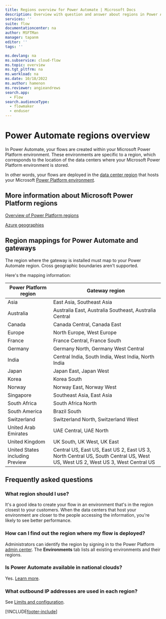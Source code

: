 ```yaml
---
title: Regions overview for Power Automate | Microsoft Docs
description: Overview with question and answer about regions in Power Automate.
services: ''
suite: flow
documentationcenter: na
author: MSFTMan
manager: tapanm
editor: ''
tags: ''

ms.devlang: na
ms.subservice: cloud-flow
ms.topic: overview
ms.tgt_pltfrm: na
ms.workload: na
ms.date: 10/18/2022
ms.author: hamenon
ms.reviewer: angieandrews
search.app: 
  - Flow
search.audienceType: 
  - flowmaker
  - enduser
---
```

# Power Automate regions overview

In Power Automate, your flows are created within your Microsoft Power Platform environment. These environments are specific to a region, which corresponds to the location of the data centers where your Microsoft Power Platform environment is stored.

In other words, your flows are deployed in the [data center region](https://azure.microsoft.com/regions/) that hosts your Microsoft [Power Platform environment](environments-overview-admin.md).

## More information about Microsoft Power Platform regions

[Overview of Power Platform regions](/power-platform/admin/regions-overview)

[Azure geographies](https://azure.microsoft.com/global-infrastructure/geographies/)

## Region mappings for Power Automate and gateways

The region where the gateway is installed must map to your Power Automate region. Cross geographic boundaries aren't supported.

Here's the mapping information:

Power Platform region|Gateway region
-----|-----
Asia|East Asia, Southeast Asia
Australia|Australia East, Australia Southeast, Australia Central
Canada|Canada Central, Canada East
Europe|North Europe, West Europe
France|France Central, France South
Germany | Germany North, Germany West Central
India|Central India, South India, West India, North India
Japan|Japan East, Japan West
Korea | Korea South
Norway | Norway East, Norway West
Singapore | Southeast Asia, East Asia
South Africa | South Africa North
South America|Brazil South
Switzerland|Switzerland North, Switzerland West
United Arab Emirates | UAE Central, UAE North
United Kingdom|UK South, UK West, UK East
United States including Preview|Central US, East US, East US 2, East US 3, North Central US, South Central US, West US, West US 2, West US 3, West Central US

## Frequently asked questions

### What region should I use?

It's a good idea to create your flow in an environment that's in the region closest to your customers. When the data centers that host your environment are closer to the people accessing the information, you're likely to see better performance.

### How can I find out the region where my flow is deployed?

Administrators can identify the region by signing in to the Power Platform [admin center](https://admin.powerplatform.microsoft.com/). The **Environments** tab lists all existing environments and their regions.

### Is Power Automate available in national clouds?

Yes. [Learn more](./us-govt.md).

### What outbound IP addresses are used in each region?

See [Limits and configuration](limits-and-config.md).

[!INCLUDE[footer-include](includes/footer-banner.md)]